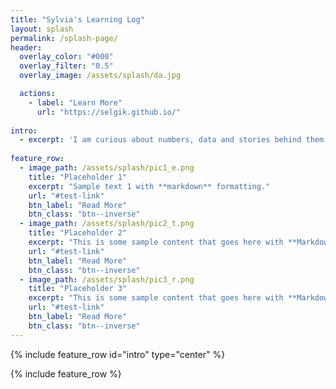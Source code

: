 ```yaml
---
title: "Sylvia's Learning Log"
layout: splash
permalink: /splash-page/
header:
  overlay_color: "#000"
  overlay_filter: "0.5"
  overlay_image: /assets/splash/da.jpg

  actions:
    - label: "Learn More"
      url: "https://selgik.github.io/"
      
intro: 
  - excerpt: 'I am curious about numbers, data and stories behind them! And I love solving problems with Macro, SQL, Tableau and R! Check out my latest portfolio below!'
  
feature_row:
  - image_path: /assets/splash/pic1_e.png
    title: "Placeholder 1"
    excerpt: "Sample text 1 with **markdown** formatting."
    url: "#test-link"
    btn_label: "Read More"
    btn_class: "btn--inverse"
  - image_path: /assets/splash/pic2_t.png
    title: "Placeholder 2"
    excerpt: "This is some sample content that goes here with **Markdown** formatting."
    url: "#test-link"
    btn_label: "Read More"
    btn_class: "btn--inverse"
  - image_path: /assets/splash/pic3_r.png
    title: "Placeholder 3"
    excerpt: "This is some sample content that goes here with **Markdown** formatting."
    url: "#test-link"
    btn_label: "Read More"
    btn_class: "btn--inverse"
---
```

<!--- Below is needed to add intro --->
{% include feature_row id="intro" type="center" %}

<!--- Below is needed to add row division --->
{% include feature_row %}
